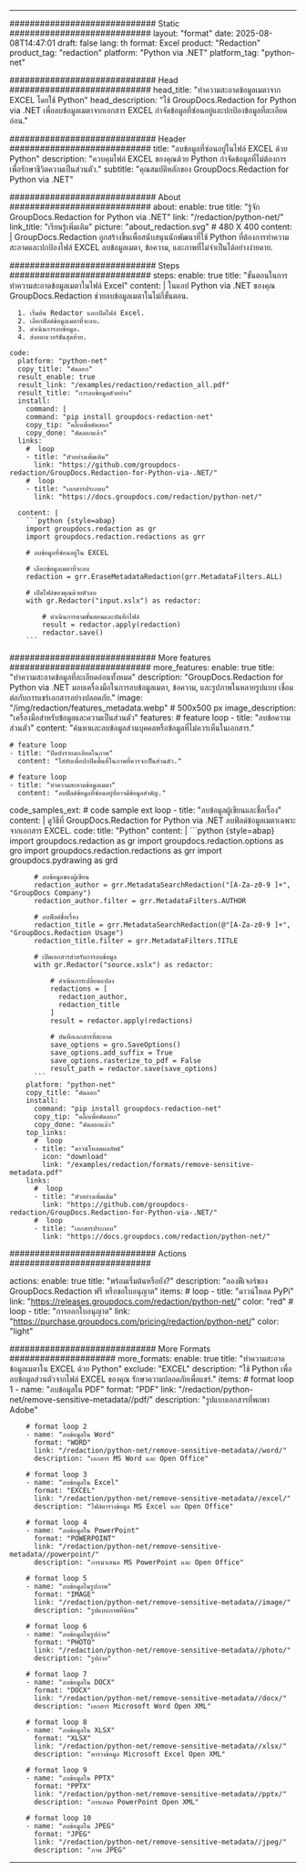 
---
############################# Static ############################
layout: "format"
date:  2025-08-08T14:47:01
draft: false
lang: th
format: Excel
product: "Redaction"
product_tag: "redaction"
platform: "Python via .NET"
platform_tag: "python-net"

############################# Head ############################
head_title: "ทำความสะอาดข้อมูลเมตาจาก EXCEL โดยใช้ Python"
head_description: "ใช้ GroupDocs.Redaction for Python via .NET เพื่อลบข้อมูลเมตาจากเอกสาร EXCEL กำจัดข้อมูลที่ซ่อนอยู่และปกป้องข้อมูลที่ละเอียดอ่อน."

############################# Header ############################
title: "ลบข้อมูลที่ซ่อนอยู่ในไฟล์ EXCEL ด้วย Python" 
description: "ควบคุมไฟล์ EXCEL ของคุณด้วย Python กำจัดข้อมูลที่ไม่ต้องการเพื่อรักษาชีวิตความเป็นส่วนตัว."
subtitle: "คุณสมบัติหลักของ GroupDocs.Redaction for Python via .NET" 

############################# About ############################
about:
    enable: true
    title: "รู้จัก GroupDocs.Redaction for Python via .NET"
    link: "/redaction/python-net/"
    link_title: "เรียนรู้เพิ่มเติม"
    picture: "about_redaction.svg" # 480 X 400
    content: |
       GroupDocs.Redaction ถูกสร้างขึ้นเพื่อสนับสนุนนักพัฒนาที่ใช้ Python ที่ต้องการทำความสะอาดและปกป้องไฟล์ EXCEL ลบข้อมูลเมตา, ข้อความ, และภาพที่ไม่จำเป็นได้อย่างง่ายดาย.

############################# Steps ############################
steps:
    enable: true
    title: "ขั้นตอนในการทำความสะอาดข้อมูลเมตาในไฟล์ Excel"
    content: |
      ในแอป Python via .NET ของคุณ GroupDocs.Redaction ช่วยลบข้อมูลเมตาในไม่กี่ขั้นตอน.
      
      1. เริ่มต้น Redactor และเปิดไฟล์ Excel.
      2. เลือกฟิลด์ข้อมูลเมตาที่จะลบ.
      3. ดำเนินการลบข้อมูล.
      4. ส่งออกเวอร์ชันสุดท้าย.
   
    code:
      platform: "python-net"
      copy_title: "คัดลอก"
      result_enable: true
      result_link: "/examples/redaction/redaction_all.pdf"
      result_title: "การลบข้อมูลตัวอย่าง"
      install:
        command: |
        command: "pip install groupdocs-redaction-net"
        copy_tip: "คลิ๊กเพื่อคัดลอก"
        copy_done: "คัดลอกแล้ว"
      links:
        #  loop
        - title: "ตัวอย่างเพิ่มเติม"
          link: "https://github.com/groupdocs-redaction/GroupDocs.Redaction-for-Python-via-.NET/"
        #  loop
        - title: "เอกสารประกอบ"
          link: "https://docs.groupdocs.com/redaction/python-net/"
          
      content: |
        ```python {style=abap}
        import groupdocs.redaction as gr
        import groupdocs.redaction.redactions as grr

        # ลบข้อมูลที่ซ่อนอยู่ใน EXCEL

        # เลือกข้อมูลเมตาที่จะลบ
        redaction = grr.EraseMetadataRedaction(grr.MetadataFilters.ALL)

        # เปิดไฟล์ของคุณด้วยตัวลบ
        with gr.Redactor("input.xslx") as redactor:

            # ดำเนินการตามขั้นตอนและบันทึกไฟล์
            result = redactor.apply(redaction)
            redactor.save()
        ```            


############################# More features ############################
more_features:
  enable: true
  title: "ทำความสะอาดข้อมูลที่ละเอียดอ่อนทั้งหมด"
  description: "GroupDocs.Redaction for Python via .NET มอบเครื่องมือในการลบข้อมูลเมตา, ข้อความ, และรูปภาพในหลายรูปแบบ เชื่อมต่อกับการแชร์เอกสารอย่างปลอดภัย."
  image: "/img/redaction/features_metadata.webp" # 500x500 px
  image_description: "เครื่องมือสำหรับข้อมูลและความเป็นส่วนตัว"
  features:
    # feature loop
    - title: "ลบข้อความส่วนตัว"
      content: "ค้นหาและลบข้อมูลส่วนบุคคลหรือข้อมูลที่ไม่ควรเห็นในเอกสาร."

    # feature loop
    - title: "ปิดบังรายละเอียดในภาพ"
      content: "ใส่ทับเพื่อปกปิดพื้นที่ในภาพที่ควรจะเป็นส่วนตัว."

    # feature loop
    - title: "ทำความสะอาดข้อมูลเมตา"
      content: "ลบฟิลด์ข้อมูลที่ซ่อนอยู่ที่อาจมีข้อมูลสำคัญ."
      
  code_samples_ext:
    # code sample ext loop
    - title: "ลบข้อมูลผู้เขียนและชื่อเรื่อง"
      content: |
        ดูวิธีที่ GroupDocs.Redaction for Python via .NET ลบฟิลด์ข้อมูลเมตาเฉพาะจากเอกสาร EXCEL.
      code:
        title: "Python"
        content: |
          ```python {style=abap}
          import groupdocs.redaction as gr
          import groupdocs.redaction.options as gro
          import groupdocs.redaction.redactions as grr
          import groupdocs.pydrawing as grd

          # ลบข้อมูลของผู้เขียน
          redaction_author = grr.MetadataSearchRedaction("[A-Za-z0-9 ]+", "GroupDocs Company")
          redaction_author.filter = grr.MetadataFilters.AUTHOR

          # ลบฟิลด์ชื่อเรื่อง
          redaction_title = grr.MetadataSearchRedaction(@"[A-Za-z0-9 ]+", "GroupDocs.Redaction Usage")
          redaction_title.filter = grr.MetadataFilters.TITLE

          # เปิดเอกสารสำหรับการลบข้อมูล
          with gr.Redactor("source.xslx") as redactor:

              # ดำเนินการเปลี่ยนแปลง
              redactions = [
                redaction_author,
                redaction_title
              ]
              result = redactor.apply(redactions)

              # บันทึกเอกสารที่สะอาด
              save_options = gro.SaveOptions()
              save_options.add_suffix = True
              save_options.rasterize_to_pdf = False
              result_path = redactor.save(save_options)
          ```
        platform: "python-net"
        copy_title: "คัดลอก"
        install:
          command: "pip install groupdocs-redaction-net"
          copy_tip: "คลิ๊กเพื่อคัดลอก"
          copy_done: "คัดลอกแล้ว"
        top_links:
          #  loop
          - title: "ดาวน์โหลดผลลัพธ์"
            icon: "download"
            link: "/examples/redaction/formats/remove-sensitive-metadata.pdf"
        links:
          #  loop
          - title: "ตัวอย่างเพิ่มเติม"
            link: "https://github.com/groupdocs-redaction/GroupDocs.Redaction-for-Python-via-.NET/"
          #  loop
          - title: "เอกสารประกอบ"
            link: "https://docs.groupdocs.com/redaction/python-net/"


############################# Actions ############################

actions:
  enable: true
  title: "พร้อมเริ่มต้นหรือยัง?"
  description: "ลองฟีเจอร์ของ GroupDocs.Redaction ฟรี หรือขอใบอนุญาต"
  items:
    #  loop
    - title: "ดาวน์โหลด PyPi"
      link: "https://releases.groupdocs.com/redaction/python-net/"
      color: "red"
        #  loop
    - title: "การออกใบอนุญาต"
      link: "https://purchase.groupdocs.com/pricing/redaction/python-net/"
      color: "light"


############################# More Formats #####################
more_formats:
    enable: true
    title: "ทำความสะอาดข้อมูลเมตาใน EXCEL ด้วย Python"
    exclude: "EXCEL"
    description: "ใช้ Python เพื่อลบข้อมูลส่วนตัวจากไฟล์ EXCEL ของคุณ รักษาความปลอดภัยเพื่อแชร์."
    items: 
        # format loop 1
        - name: "ลบข้อมูลใน PDF"
          format: "PDF"
          link: "/redaction/python-net/remove-sensitive-metadata//pdf/"
          description: "รูปแบบเอกสารที่พกพา Adobe"

        # format loop 2
        - name: "ลบข้อมูลใน Word"
          format: "WORD"
          link: "/redaction/python-net/remove-sensitive-metadata//word/"
          description: "เอกสาร MS Word และ Open Office"
          
        # format loop 3
        - name: "ลบข้อมูลใน Excel"
          format: "EXCEL"
          link: "/redaction/python-net/remove-sensitive-metadata//excel/"
          description: "ไฟล์ตารางข้อมูล MS Excel และ Open Office"

        # format loop 4
        - name: "ลบข้อมูลใน PowerPoint"
          format: "POWERPOINT"
          link: "/redaction/python-net/remove-sensitive-metadata//powerpoint/"
          description: "การนำเสนอ MS PowerPoint และ Open Office"

        # format loop 5
        - name: "ลบข้อมูลในรูปภาพ"
          format: "IMAGE"
          link: "/redaction/python-net/remove-sensitive-metadata//image/"
          description: "รูปแบบภาพที่นิยม"

        # format loop 6
        - name: "ลบข้อมูลในรูปถ่าย"
          format: "PHOTO"
          link: "/redaction/python-net/remove-sensitive-metadata//photo/"
          description: "รูปถ่าย"

        # format loop 7
        - name: "ลบข้อมูลใน DOCX"
          format: "DOCX"
          link: "/redaction/python-net/remove-sensitive-metadata//docx/"
          description: "เอกสาร Microsoft Word Open XML"
          
        # format loop 8
        - name: "ลบข้อมูลใน XLSX"
          format: "XLSX"
          link: "/redaction/python-net/remove-sensitive-metadata//xlsx/"
          description: "ตารางข้อมูล Microsoft Excel Open XML"
          
        # format loop 9
        - name: "ลบข้อมูลใน PPTX"
          format: "PPTX"
          link: "/redaction/python-net/remove-sensitive-metadata//pptx/"
          description: "การเสนอ PowerPoint Open XML"

        # format loop 10
        - name: "ลบข้อมูลใน JPEG"
          format: "JPEG"
          link: "/redaction/python-net/remove-sensitive-metadata//jpeg/"
          description: "ภาพ JPEG"


---